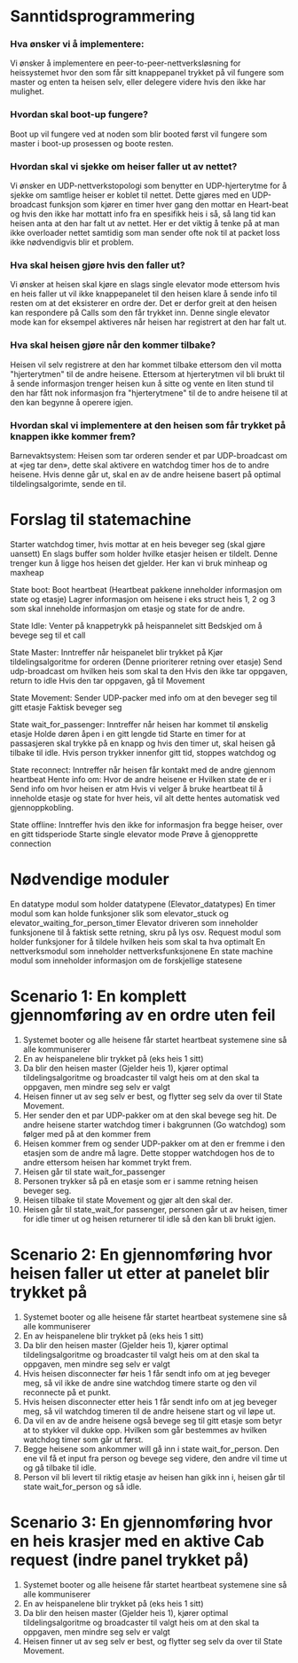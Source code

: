Sanntidsprogrammering
=====================

### Hva ønsker vi å implementere:
Vi ønsker å implementere en peer-to-peer-nettverksløsning for heissystemet hvor den som får sitt knappepanel trykket på vil fungere som master og enten ta heisen selv, eller delegere videre hvis den ikke har mulighet. 

### Hvordan skal boot-up fungere?
Boot up vil fungere ved at noden som blir booted først vil fungere som master i boot-up prosessen og boote resten. 

### Hvordan skal vi sjekke om heiser faller ut av nettet?
Vi ønsker en UDP-nettverkstopologi som benytter en UDP-hjerterytme for å sjekke om samtlige heiser er koblet til nettet. Dette gjøres med en UDP-broadcast funksjon som kjører en timer hver gang den mottar en Heart-beat og hvis den ikke har mottatt info fra en spesifikk heis i så, så lang tid kan heisen anta at den har falt ut av nettet. Her er det viktig å tenke på at man ikke overloader nettet samtidig som man sender ofte nok til at packet loss ikke nødvendigvis blir et problem. 

### Hva skal heisen gjøre hvis den faller ut?
Vi ønsker at heisen skal kjøre en slags single elevator mode ettersom hvis en heis faller ut vil ikke knappepanelet til den heisen klare å sende info til resten om at det eksisterer en ordre der. Det er derfor greit at den heisen kan respondere på Calls som den får trykket inn. Denne single elevator mode kan for eksempel aktiveres når heisen har registrert at den har falt ut. 

### Hva skal heisen gjøre når den kommer tilbake?
Heisen vil selv registrere at den har kommet tilbake ettersom den vil motta "hjerterytmen" til de andre heisene. Ettersom at hjerterytmen vil bli brukt til å sende informasjon trenger heisen kun å sitte og vente en liten stund til den har fått nok informasjon fra "hjerterytmene" til de to andre heisene til at den kan begynne å operere igjen.


### Hvordan skal vi implementere at den heisen som får trykket på knappen ikke kommer frem?
Barnevaktsystem: Heisen som tar orderen sender et par UDP-broadcast om at «jeg tar den», dette skal aktivere en watchdog timer hos de to andre heisene. Hvis denne går ut, skal en av de andre heisene basert på optimal tildelingsalgorimte, sende en til. 

Forslag til statemachine
========================

Starter watchdog timer, hvis mottar at en heis beveger seg (skal gjøre uansett)
En slags buffer som holder hvilke etasjer heisen er tildelt. Denne trenger kun å ligge hos heisen det gjelder. Her kan vi bruk minheap og maxheap

State boot:
Boot heartbeat (Heartbeat pakkene inneholder informasjon om state og etasje)
Lagrer informasjon om heisene i eks struct heis 1, 2 og 3 som skal inneholde informasjon om etasje og state for de andre. 

State Idle:
Venter på knappetrykk på heispannelet sitt
Bedskjed om å bevege seg til et call

State Master:
Inntreffer når heispanelet blir trykket på
Kjør tildelingsalgoritme for orderen (Denne prioriterer retning over etasje)
Send udp-broadcast om hvilken heis som skal ta den
Hvis den ikke tar oppgaven, return to idle
Hvis den tar oppgaven, gå til Movement

State Movement:
Sender UDP-packer med info om at den beveger seg til gitt etasje
Faktisk beveger seg

State wait_for_passenger:
Inntreffer når heisen har kommet til ønskelig etasje
Holde døren åpen i en gitt lengde tid
Starte en timer for at passasjeren skal trykke på en knapp og hvis den timer ut, skal heisen gå tilbake til idle. 
Hvis person trykker innenfor gitt tid, stoppes watchdog og 

State reconnect:
Inntreffer når heisen får kontakt med de andre gjennom heartbeat
Hente info om:
Hvor de andre heisene er
Hvilken state de er i
Send info om hvor heisen er atm
Hvis vi velger å bruke heartbeat til å inneholde etasje og state for hver heis, vil alt dette hentes automatisk ved gjennoppkobling. 

State offline: 
Inntreffer hvis den ikke for informasjon fra begge heiser, over en gitt tidsperiode
Starte single elevator mode
Prøve å gjenopprette connection

Nødvendige moduler
==================
En datatype modul som holder datatypene (Elevator_datatypes)
En timer modul som kan holde funksjoner slik som elevator_stuck og elevator_waiting_for_person_timer
Elevator driveren som inneholder funksjonene til å faktisk sette retning, skru på lys osv.
Request modul som holder funksjoner for å tildele hvilken heis som skal ta hva optimalt
En nettverksmodul som inneholder nettverksfunksjonene
En state machine modul som inneholder informasjon om de forskjellige statesene



Scenario 1: En komplett gjennomføring av en ordre uten feil
===========================================================

1. Systemet booter og alle heisene får startet heartbeat systemene sine så alle kommuniserer
2. En av heispanelene blir trykket på (eks heis 1 sitt)
3. Da blir den heisen master (Gjelder heis 1), kjører optimal tildelingsalgoritme og broadcaster til valgt heis om at den skal ta oppgaven, men mindre seg selv er valgt
4. Heisen finner ut av seg selv er best, og flytter seg selv da over til State Movement.
5. Her sender den et par UDP-pakker om at den skal bevege seg hit. De andre heisene starter watchdog timer i bakgrunnen (Go watchdog) som følger med på at den kommer frem
6. Heisen kommer frem og sender UDP-pakker om at den er fremme i den etasjen som de andre må lagre. Dette stopper watchdogen hos de to andre ettersom heisen har kommet trykt frem. 
7. Heisen går til state wait_for_passenger
8. Personen trykker så på en etasje som er i samme retning heisen beveger seg.
9. Heisen tilbake til state Movement og gjør alt den skal der.
10. Heisen går til state_wait_for passenger, personen går ut av heisen, timer for idle timer ut og heisen returnerer til idle så den kan bli brukt igjen. 

Scenario 2: En gjennomføring hvor heisen faller ut etter at panelet blir trykket på
===================================================================================

1. Systemet booter og alle heisene får startet heartbeat systemene sine så alle kommuniserer
2. En av heispanelene blir trykket på (eks heis 1 sitt)
3. Da blir den heisen master (Gjelder heis 1), kjører optimal tildelingsalgoritme og broadcaster til valgt heis om at den skal ta oppgaven, men mindre seg selv er valgt
4. Hvis heisen disconnecter før heis 1 får sendt info om at jeg beveger meg, så vil ikke de andre sine watchdog timere starte og den vil reconnecte på et punkt. 
5. Hvis heisen disconnecter etter heis 1 får sendt info om at jeg beveger meg, så vil watchdog timeren til de andre heisene start og vil løpe ut. 
6. Da vil en av de andre heisene også bevege seg til gitt etasje som betyr at to stykker vil dukke opp. Hvilken som går bestemmes av hvilken watchdog timer som går ut først.
7. Begge heisene som ankommer will gå inn i state wait_for_person. Den ene vil få et input fra person og bevege seg videre, den andre vil time ut og gå tilbake til idle. 
8. Person vil bli levert til riktig etasje av heisen han gikk inn i, heisen går til state wait_for_person og så idle. 

Scenario 3: En gjennomføring hvor en heis krasjer med en aktive Cab request (indre panel trykket på)
====================================================================================================

1. Systemet booter og alle heisene får startet heartbeat systemene sine så alle kommuniserer
2. En av heispanelene blir trykket på (eks heis 1 sitt)
3. Da blir den heisen master (Gjelder heis 1), kjører optimal tildelingsalgoritme og broadcaster til valgt heis om at den skal ta oppgaven, men mindre seg selv er valgt
4. Heisen finner ut av seg selv er best, og flytter seg selv da over til State Movement.